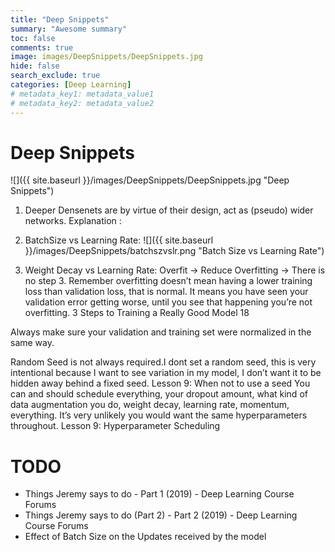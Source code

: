 ```yaml
---
title: "Deep Snippets"
summary: "Awesome summary"
toc: false
comments: true
image: images/DeepSnippets/DeepSnippets.jpg
hide: false
search_exclude: true
categories: [Deep Learning]
# metadata_key1: metadata_value1
# metadata_key2: metadata_value2
---
```


# Deep Snippets

![]({{ site.baseurl }}/images/DeepSnippets/DeepSnippets.jpg "Deep Snippets")
1. Deeper Densenets are by virtue of their design, act as (pseudo) wider networks. 
Explanation : 
2. BatchSize vs Learning Rate:
![]({{ site.baseurl }}/images/DeepSnippets/batchszvslr.png "Batch Size vs Learning Rate")

3. Weight Decay vs Learning Rate:
Overfit -> Reduce Overfitting -> There is no step 3. Remember overfitting doesn’t mean having a lower training loss than validation loss, that is normal. It means you have seen your validation error getting worse, until you see that happening you’re not overfitting. 3 Steps to Training a Really Good Model 18

Always make sure your validation and training set were normalized in the same way.

Random Seed is not always required.I dont set a random seed, this is very intentional because I want to see variation in my model, I don’t want it to be hidden away behind a fixed seed. Lesson 9: When not to use a seed 
You can and should schedule everything, your dropout amount, what kind of data augmentation you do, weight decay, learning rate, momentum, everything. It’s very unlikely you would want the same hyperparameters throughout. Lesson 9: Hyperparameter Scheduling

# TODO
- Things Jeremy says to do - Part 1 (2019) - Deep Learning Course Forums
- Things Jeremy says to do (Part 2) - Part 2 (2019) - Deep Learning Course Forums
- Effect of Batch Size on the Updates received by the model


